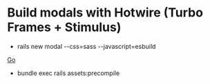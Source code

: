 # Build modals with Hotwire (Turbo Frames + Stimulus)

* rails new modal --css=sass --javascript=esbuild

[Go](https://www.hotrails.dev/articles/rails-modals-with-hotwire)

* bundle exec rails assets:precompile


